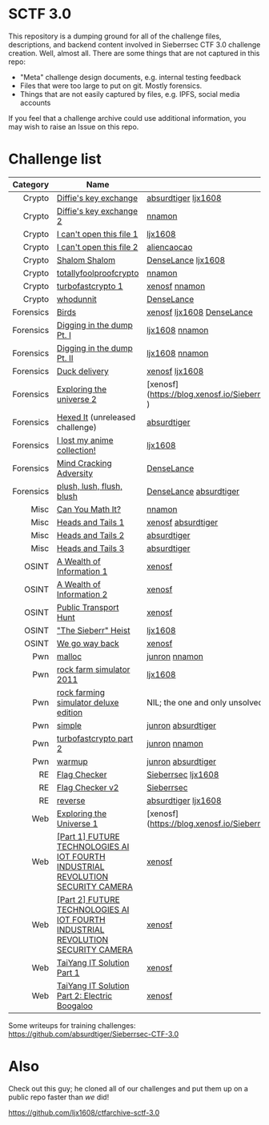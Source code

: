 # SCTF 3.0
This repository is a dumping ground for all of the challenge files, descriptions, and backend content involved in Sieberrsec CTF 3.0 challenge creation. Well, almost all. There are some things that are not captured in this repo:
 * "Meta" challenge design documents, e.g. internal testing feedback
 * Files that were too large to put on git. Mostly forensics.
 * Things that are not easily captured by files, e.g. IPFS, social media accounts

If you feel that a challenge archive could use additional information, you may wish to raise an Issue on this repo.

# Challenge list
Category | Name | Writeups
--------:|------|----------
Crypto | [Diffie's key exchange](Crypto/diffies_key_exchange) | [absurdtiger](https://github.com/absurdtiger/Sieberrsec-CTF-3.0/tree/main/Crypto/Diffie's%20key%20exchange%201) [ljx1608](https://github.com/ljx1608/ctf-writeups/blob/main/sctf-3.0.md#diffies-key-exchange) 
Crypto | [Diffie's key exchange 2](Crypto/diffies_key_exchange_2) | [nnamon](https://nandynarwhals.org/sieberrsec-ctf-3.0-diffieskeyexchange2/)
Crypto | [I can't open this file 1](Crypto/I_can-t_open_this_file_1) | [ljx1608](https://github.com/ljx1608/ctf-writeups/blob/main/sctf-3.0.md#i-cant-open-this-file-part-1)
Crypto | [I can't open this file 2](Crypto/I_can-t_open_this_file_2) | [aliencaocao](https://github.com/aliencaocao/SCTF-3.0-Writeups/tree/main/i%20cant%20open%20this%20file%20part%202)
Crypto | [Shalom Shalom](Crypto/Shalom_Shalom) | [DenseLance](https://github.com/DenseLance/ctf-challenges/tree/main/Sieberrsec%20CTF%203.0/Shalom%20Shalom) [ljx1608](https://github.com/ljx1608/ctf-writeups/blob/main/sctf-3.0.md#shalom-shalom)
Crypto | [totallyfoolproofcrypto](Crypto/totallyfoolproofcrypto) | [nnamon](https://nandynarwhals.org/sieberrsec-ctf-3.0-totallyfoolproofcrypto/)
Crypto | [turbofastcrypto 1](Crypto/turbofastcrypto) | [xenosf](https://blog.xenosf.io/Sieberrsec%202021/Cryptography/Turbo%20Fast%20Crypto%2C%20part%201) [nnamon](https://nandynarwhals.org/sieberrsec-ctf-3.0-turbofastcrypto/)
Crypto | [whodunnit](Crypto/whodunnit) | [DenseLance](https://github.com/DenseLance/ctf-challenges/tree/main/Sieberrsec%20CTF%203.0/whodunnit)
Forensics | [Birds](Forensics/Birds) | [xenosf](https://blog.xenosf.io/Sieberrsec%202021/Forensics/Birds) [ljx1608](https://github.com/ljx1608/ctf-writeups/blob/main/sctf-3.0.md#birds) [DenseLance](https://github.com/DenseLance/ctf-challenges/tree/main/Sieberrsec%20CTF%203.0/Birds)
Forensics | [Digging in the dump Pt. I](Forensics/Digging_in_the_dump) | [ljx1608](https://github.com/ljx1608/ctf-writeups/blob/main/sctf-3.0.md#digging-in-the-dump-pt-i) [nnamon](https://nandynarwhals.org/sieberrsec-ctf-3.0-digginginthedump/)
Forensics | [Digging in the dump Pt. II](Forensics/Digging_in_the_dump) | [ljx1608](https://github.com/ljx1608/ctf-writeups/blob/main/sctf-3.0.md#digging-in-the-dump-pt-ii) [nnamon](https://nandynarwhals.org/sieberrsec-ctf-3.0-digginginthedump/)
Forensics | [Duck delivery](Forensics/Duck_delivery) | [xenosf](https://blog.xenosf.io/Sieberrsec%202021/Forensics/Duck%20Delivery) [ljx1608](https://github.com/ljx1608/ctf-writeups/blob/main/sctf-3.0.md#duck-delivery)
Forensics | [Exploring the universe 2](Forensics/Exploring_the_universe_2) | [xenosf](https://blog.xenosf.io/Sieberrsec%202021/Forensics/Exploring%20The%20Universe!%20(Part%202%29 )
Forensics | [Hexed It](Forensics/Hexed_It) (unreleased challenge) | [absurdtiger](https://github.com/absurdtiger/Sieberrsec-CTF-3.0/tree/main/Forensics/Hexed%20It)
Forensics | [I lost my anime collection!](Forensics/I_lost_my_anime_collection) | [ljx1608](https://github.com/ljx1608/ctf-writeups/blob/main/sctf-3.0.md#i-lost-my-anime-collection-pt-i)
Forensics | [Mind Cracking Adversity](Forensics/Mind_cracking_adversity) | [DenseLance](https://github.com/DenseLance/ctf-challenges/tree/main/Sieberrsec%20CTF%203.0/Mind%20Cracking%20Adversity)
Forensics | [plush, lush, flush, blush](Forensics/plush_lush_flush_blush) | [DenseLance](https://github.com/DenseLance/ctf-challenges/tree/main/Sieberrsec%20CTF%203.0/plush%2C%20lush%2C%20flush%2C%20blush) [absurdtiger](https://github.com/absurdtiger/Sieberrsec-CTF-3.0/blob/main/Forensics/plush_lush_flush_blush/README.md)
Misc | [Can You Math It?](Misc/can_you_math_it) | [nnamon](https://nandynarwhals.org/sieberrsec-ctf-3.0-canyoumathit/)
Misc | [Heads and Tails 1](Misc/Heads_and_Tails) | [xenosf](https://blog.xenosf.io/Sieberrsec%202021/Miscellaneous/Heads%20and%20Tails%20Part%201) [absurdtiger](https://github.com/absurdtiger/Sieberrsec-CTF-3.0/blob/main/Misc/Heads%26Tails/Part%201%20Writeup.md)
Misc | [Heads and Tails 2](Misc/Heads_and_Tails) | [absurdtiger](https://github.com/absurdtiger/Sieberrsec-CTF-3.0/blob/main/Misc/Heads%26Tails/Part%202%20Writeup.md)
Misc | [Heads and Tails 3](Misc/Heads_and_Tails) | [absurdtiger](https://github.com/absurdtiger/Sieberrsec-CTF-3.0/blob/main/Misc/Heads%26Tails/Part%203%20Writeup.md)
OSINT | [A Wealth of Information 1](OSINT/A_wealth_of_information) | [xenosf](https://blog.xenosf.io/Sieberrsec%202021/OSINT/A%20Wealth%20of%20Information%20Part%201)
OSINT | [A Wealth of Information 2](OSINT/A_wealth_of_information) | [xenosf](https://blog.xenosf.io/Sieberrsec%202021/OSINT/A%20Wealth%20of%20Information%20Part%202)
OSINT | [Public Transport Hunt](OSINT/Public_transport_hunt) | [xenosf](https://blog.xenosf.io/Sieberrsec%202021/OSINT/Public%20Transport%20Hunt) 
OSINT | ["The Sieberr" Heist](OSINT/The_Sieberr_Heist) | [ljx1608](https://github.com/ljx1608/ctf-writeups/blob/main/sctf-3.0.md#the-sieberr-heist-part-1)
OSINT | [We go way back](OSINT/We_go_way_back) | [xenosf](https://blog.xenosf.io/Sieberrsec%202021/OSINT/We%20go%20way%20back)
Pwn | [malloc](Pwn/malloc) | [junron](https://github.com/junron/writeups/blob/master/2021/sieberrsec/malloc.md) [nnamon](https://nandynarwhals.org/sieberrsec-ctf-3.0-malloc/)
Pwn | [rock farm simulator 2011](Pwn/rock_farming_simulator) | [ljx1608](https://github.com/ljx1608/ctf-writeups/blob/main/sctf-3.0.md#rock-farm-simulator-2011)
Pwn | [rock farming simulator deluxe edition](Pwn/rock_farming_simulator_deluxe_edition) | NIL; the one and only unsolved challenge
Pwn | [simple](Pwn/simple) | [junron](https://github.com/junron/writeups/blob/master/2021/sieberrsec/simple.md) [absurdtiger](https://github.com/absurdtiger/Sieberrsec-CTF-3.0/tree/main/Pwn/simple)
Pwn | [turbofastcrypto part 2](Pwn/turbofastcrypto) | [junron](https://github.com/junron/writeups/blob/master/2021/sieberrsec/turbocrypto2.md) [nnamon](https://nandynarwhals.org/sieberrsec-ctf-3.0-turbofastcrypto/)
Pwn | [warmup](Pwn/warmup) | [junron](https://github.com/junron/writeups/blob/master/2021/sieberrsec/warmup.md) [absurdtiger](https://github.com/absurdtiger/Sieberrsec-CTF-3.0/tree/main/Pwn/warmup)
RE | [Flag Checker](RE/flag-checker) | [Sieberrsec](https://github.com/IRS-Cybersec/ctfdump/tree/master/Sieberrsec%20CTFs/Sieberrsec%20CTF%203.0/RE/flag_checker) [ljx1608](https://github.com/ljx1608/ctf-writeups/blob/main/sctf-3.0.md#flag-checker)
RE | [Flag Checker v2](RE/flagcheckerv2) | [Sieberrsec](https://github.com/IRS-Cybersec/ctfdump/tree/master/Sieberrsec%20CTFs/Sieberrsec%20CTF%203.0/RE/flag_checker)
RE | [reverse](RE/reverse) | [absurdtiger](https://github.com/absurdtiger/Sieberrsec-CTF-3.0/tree/main/RE/reverse) [ljx1608](https://github.com/ljx1608/ctf-writeups/blob/main/sctf-3.0.md#reverse)
Web | [Exploring the Universe 1](Web/Exploring_the_Universe_1) | [xenosf](https://blog.xenosf.io/Sieberrsec%202021/Web/Exploring%20The%20Universe!%20(Part%201%29 )
Web | [[Part 1] FUTURE TECHNOLOGIES AI IOT FOURTH INDUSTRIAL REVOLUTION SECURITY CAMERA](Web/sctf-camera) | [xenosf](https://blog.xenosf.io/Sieberrsec%202021/Web/%5BPart%201%5D%20FUTURE%20TECHNOLOGIES%20AI%20IOT%20FOURTH%20INDUSTRIAL%20REVOLUTION%20SECURITY%20CAMERA)
Web | [[Part 2] FUTURE TECHNOLOGIES AI IOT FOURTH INDUSTRIAL REVOLUTION SECURITY CAMERA](Web/sctf-camera) | [xenosf](https://blog.xenosf.io/Sieberrsec%202021/Web/%5BPart%202%5D%20FUTURE%20TECHNOLOGIES%20AI%20IOT%20FOURTH%20INDUSTRIAL%20REVOLUTION%20SECURITY%20CAMERA)
Web | [TaiYang IT Solution Part 1](Web/sctf-jwt) | [xenosf](https://blog.xenosf.io/Sieberrsec%202021/Web/TaiYang%20IT%20Solution%20Part%201)
Web | [TaiYang IT Solution Part 2: Electric Boogaloo](Web/sctf-jwt) | [xenosf](https://blog.xenosf.io/Sieberrsec%202021/Web/TaiYang%20IT%20Solution%20Part%202:%20Electric%20Boogaloo)

Some writeups for training challenges: https://github.com/absurdtiger/Sieberrsec-CTF-3.0

# Also
Check out this guy; he cloned all of our challenges and put them up on a public repo faster than _we_ did! 

https://github.com/ljx1608/ctfarchive-sctf-3.0

